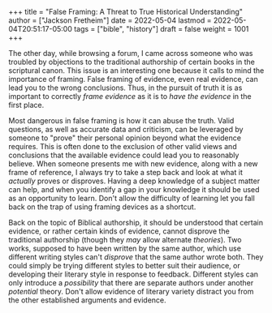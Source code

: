 +++
title = "False Framing: A Threat to True Historical Understanding"
author = ["Jackson Fretheim"]
date = 2022-05-04
lastmod = 2022-05-04T20:51:17-05:00
tags = ["bible", "history"]
draft = false
weight = 1001
+++

The other day, while browsing a forum, I came across someone who was troubled by objections to the traditional authorship of certain books in the scriptural canon. This issue is an interesting one because it calls to mind the importance of framing. False framing of evidence, even real evidence, can lead you to the wrong conclusions. Thus, in the pursuit of truth it is as important to correctly _frame evidence_ as it is to _have the evidence_ in the first place.

Most dangerous in false framing is how it can abuse the truth. Valid questions, as well as accurate data and criticism, can be leveraged by someone to "prove" their personal opinion beyond what the evidence requires. This is often done to the exclusion of other valid views and conclusions that the available evidence could lead you to reasonably believe. When someone presents me with new evidence, along with a new frame of reference, I always try to take a step back and look at what it _actually_ proves or disproves. Having a deep knowledge of a subject matter can help, and when you identify a gap in your knowledge it should be used as an opportunity to learn. Don't allow the difficulty of learning let you fall back on the trap of using framing devices as a shortcut.

Back on the topic of Biblical authorship, it should be understood that certain evidence, or rather certain <span class="underline">kinds</span> of evidence, cannot <span class="underline">disprove</span> the traditional authorship (though they _may_ allow alternate _theories_). Two works, supposed to have been written by the same author, which use different writing styles can't _disprove_ that the same author wrote both. They could simply be trying different styles to better suit their audience, or developing their literary style in response to feedback. Different styles can only introduce a _possibility_ that there are separate authors under another _potential_ theory. Don't allow evidence of literary variety distract you from the other established arguments and evidence.

